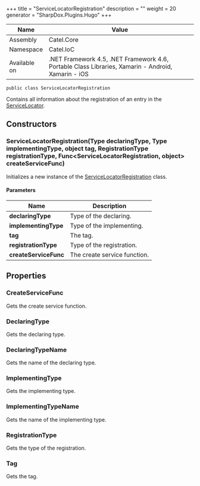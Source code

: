 

+++
title = "ServiceLocatorRegistration" 
description = ""
weight = 20
generator = "SharpDox.Plugins.Hugo"
+++

Name|Value
---|---
Assembly|Catel.Core
Namespace|Catel.IoC
Available on|.NET Framework 4.5, .NET Framework 4.6, Portable Class Libraries, Xamarin - Android, Xamarin - iOS

```
public class ServiceLocatorRegistration
```

Contains all information about the registration of an entry in the [ServiceLocator](#).

## Constructors

### ServiceLocatorRegistration(Type declaringType, Type implementingType, object tag, RegistrationType registrationType, Func<ServiceLocatorRegistration, object> createServiceFunc)

Initializes a new instance of the [ServiceLocatorRegistration](#) class.

#### Parameters

Name|Description
---|---
**declaringType**|Type of the declaring.
**implementingType**|Type of the implementing.
**tag**|The tag.
**registrationType**|Type of the registration.
**createServiceFunc**|The create service function.

## Properties

### CreateServiceFunc

Gets the create service function.

### DeclaringType

Gets the declaring type.

### DeclaringTypeName

Gets the name of the declaring type.

### ImplementingType

Gets the implementing type.

### ImplementingTypeName

Gets the name of the implementing type.

### RegistrationType

Gets the type of the registration.

### Tag

Gets the tag.

